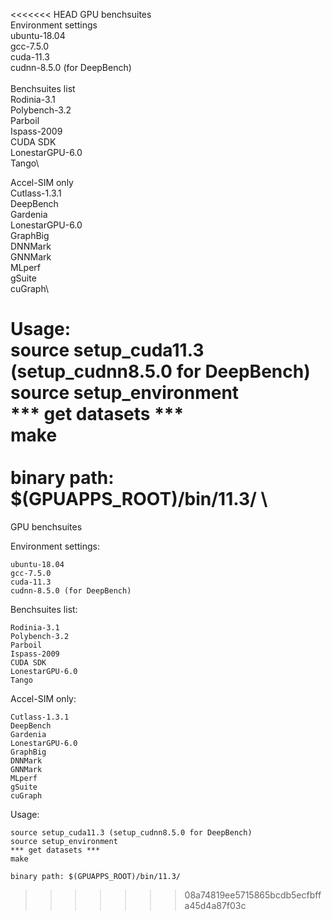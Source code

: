 <<<<<<< HEAD
GPU benchsuites \
Environment settings \
	ubuntu-18.04 \
	gcc-7.5.0 \
	cuda-11.3 \
	cudnn-8.5.0 (for DeepBench) \
 \
Benchsuites list \
	Rodinia-3.1\
	Polybench-3.2\
	Parboil\
	Ispass-2009\
	CUDA SDK\
	LonestarGPU-6.0\
	Tango\

Accel-SIM only\
	Cutlass-1.3.1\
	DeepBench\
	Gardenia\
	LonestarGPU-6.0\
	GraphBig\
	DNNMark\
	GNNMark\
	MLperf\
	gSuite\
	cuGraph\

Usage:\
	source setup_cuda11.3 (setup_cudnn8.5.0 for DeepBench)\
	source setup_environment\
	*** get datasets ***\
	make\
	\
	binary path: $(GPUAPPS_ROOT)/bin/11.3/	\
=======
GPU benchsuites

Environment settings:

	ubuntu-18.04
	gcc-7.5.0
	cuda-11.3
	cudnn-8.5.0 (for DeepBench)

Benchsuites list:

	Rodinia-3.1
	Polybench-3.2
	Parboil
	Ispass-2009
	CUDA SDK
	LonestarGPU-6.0
	Tango

Accel-SIM only:

	Cutlass-1.3.1
	DeepBench
	Gardenia
	LonestarGPU-6.0
	GraphBig
	DNNMark
	GNNMark
	MLperf
	gSuite
	cuGraph

Usage:

	source setup_cuda11.3 (setup_cudnn8.5.0 for DeepBench)
	source setup_environment
	*** get datasets ***
	make
	
	binary path: $(GPUAPPS_ROOT)/bin/11.3/	
>>>>>>> 08a74819ee5715865bcdb5ecfbffa45d4a87f03c
